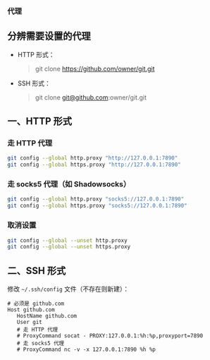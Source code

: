 ### 代理
## 分辨需要设置的代理

- HTTP 形式：
  > git clone https://github.com/owner/git.git
- SSH 形式：
  > git clone git@github.com:owner/git.git

## 一、HTTP 形式
### 走 HTTP 代理

```bash
git config --global http.proxy "http://127.0.0.1:7890"
git config --global https.proxy "http://127.0.0.1:7890"
```

### 走 socks5 代理（如 Shadowsocks）

```bash
git config --global http.proxy "socks5://127.0.0.1:7890"
git config --global https.proxy "socks5://127.0.0.1:7890"
```

### 取消设置

```bash
git config --global --unset http.proxy
git config --global --unset https.proxy
```

## 二、SSH 形式

修改 `~/.ssh/config` 文件（不存在则新建）：

```
# 必须是 github.com
Host github.com
   HostName github.com
   User git
   # 走 HTTP 代理
   # ProxyCommand socat - PROXY:127.0.0.1:%h:%p,proxyport=7890
   # 走 socks5 代理
   # ProxyCommand nc -v -x 127.0.0.1:7890 %h %p
```